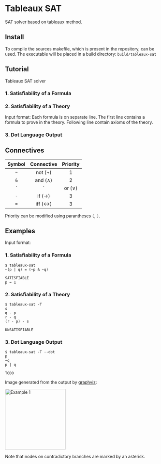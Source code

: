 # Tableaux SAT

SAT solver based on tableaux method.

## Install

To compile the sources makefile, which is present in the repository, can be used. The executable will be placed in a build directory: `build/tableaux-sat`

## Tutorial

Tableaux SAT solver

### 1. Satisfiability of a Formula

### 2. Satisfiability of a Theory

Input format: Each formula is on separate line. The first line contains a formula to prove in the theory. Following line contain axioms of the theory.

### 3. Dot Language Output

## Connectives

| Symbol | Connective | Priority |
| :----: | :--------: | :------: |
|  `~`   |  not (¬)   |    1     |
|  `&`   |  and (∧)   |    2     |
|  `|`   |   or (∨)   |    2     |
|  `-`   |   if (→)   |    3     |
|  `=`   |  iff (↔)   |    3     |

Priority can be modified using parantheses `(`, `)`.

## Examples

Input format:

### 1. Satisfiability of a Formula

```
$ tableaux-sat
~(p | q) = (~p & ~q)
```

```
SATISFIABLE
p = 1
```

### 2. Satisfiability of a Theory

```
$ tableaux-sat -T
s
q - p
r - q
(r - p) - s
```

```
UNSATISFIABLE
```

### 3. Dot Language Output

```
$ tableaux-sat -T --dot
p
~q
p | q
```

```
TODO
```

Image generated from the output by [graphviz](https://www.graphviz.org/):

<img src="examples/example-1.png" width="200" alt="Example 1" />

Note that nodes on contradictory branches are marked by an asterisk.
